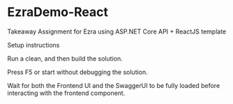 # EzraDemo-React
Takeaway Assignment for Ezra using ASP.NET Core API + ReactJS template


Setup instructions

Run a clean, and then build the solution.

Press F5 or start without debugging the solution.

Wait for both the Frontend UI and the SwaggerUI to be fully loaded before interacting with the frontend component.